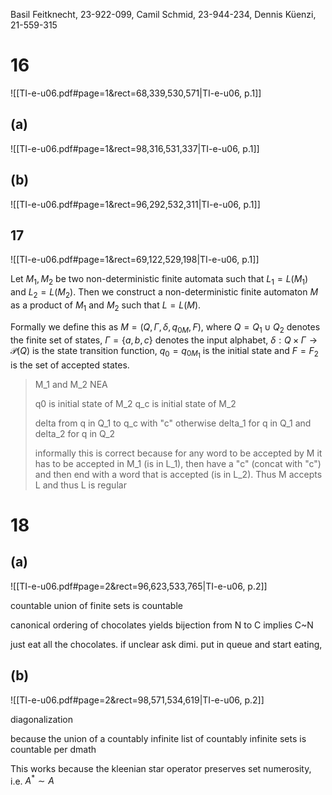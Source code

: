 
Basil Feitknecht, 23-922-099,
Camil Schmid, 23-944-234,
Dennis Küenzi, 21-559-315

# 16
![[TI-e-u06.pdf#page=1&rect=68,339,530,571|TI-e-u06, p.1]]

## (a)
![[TI-e-u06.pdf#page=1&rect=98,316,531,337|TI-e-u06, p.1]]


## (b)
![[TI-e-u06.pdf#page=1&rect=96,292,532,311|TI-e-u06, p.1]]





## 17
![[TI-e-u06.pdf#page=1&rect=69,122,529,198|TI-e-u06, p.1]]

Let $M_{1}, M_{2}$ be two non-deterministic finite automata such that $L_{1}=L(M_{1})$ and $L_{2}=L(M_{2})$. Then we construct a non-deterministic finite automaton $M$ as a product of $M_{1}$ and $M_{2}$ such that $L=L(M)$.

Formally we define this as $M=(Q,\Gamma,\delta,q_{0M},F)$, where $Q=Q_{1} \cup Q_{2}$ denotes the finite set of states, $\Gamma= \{ a,b,c \}$ denotes the input alphabet, $\delta: Q \times \Gamma \to \mathcal{P}(Q)$ is the state transition function, $q_{0}=q_{0M_{1}}$ is the initial state and $F = F_{2}$ is the set of accepted states.



> M_1 and M_2 NEA 
> 
> q0 is initial state of M_2
> q_c is initial state of M_2
> 
> delta from q in Q_1 to q_c with "c"
> otherwise delta_1 for q in Q_1
> and delta_2 for q in Q_2
> 
> informally this is correct because for any word to be accepted by M it has to be accepted in M_1 (is in L_1), then have a "c" (concat with "c") and then end with a word that is accepted (is in L_2). Thus M accepts L and thus L is regular

<div class="page-break" style="page-break-before: always;"></div>

# 18
## (a)
![[TI-e-u06.pdf#page=2&rect=96,623,533,765|TI-e-u06, p.2]]

countable union of finite sets is countable

canonical ordering of chocolates yields bijection from N to C implies C~N


just eat all the chocolates. if unclear ask dimi. put in queue and start eating, 




## (b)
![[TI-e-u06.pdf#page=2&rect=98,571,534,619|TI-e-u06, p.2]]

diagonalization

because the union of a countably infinite list of countably infinite sets is countable per dmath


This works because the kleenian star operator preserves set numerosity, i.e. $A^{*} \sim A$ 
